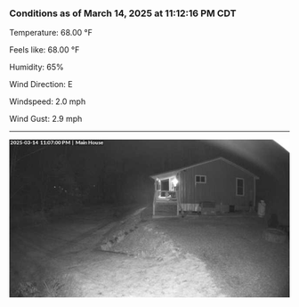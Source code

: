 ### Conditions as of March 14, 2025 at 11:12:16 PM CDT 

Temperature: 68.00 &deg;F

Feels like: 68.00 &deg;F

Humidity: 65%

Wind Direction: E

Windspeed: 2.0 mph

Wind Gust: 2.9 mph

---

<img src="./images/latest.jpeg"/>

